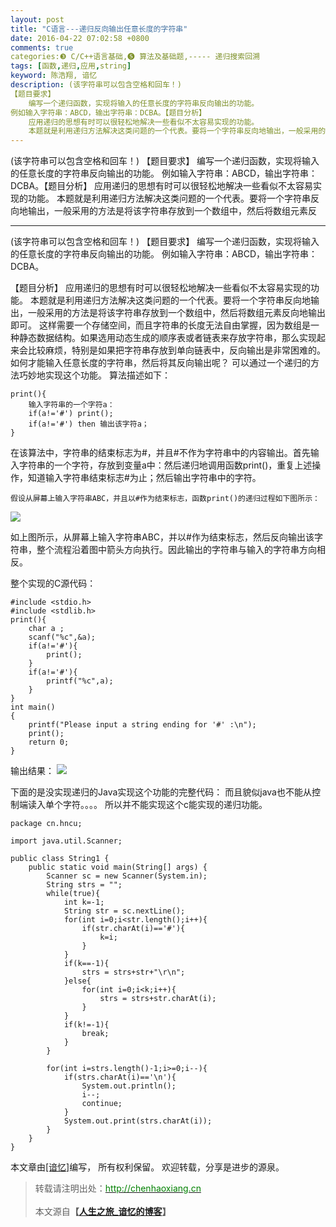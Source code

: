 ```yaml
---
layout: post
title: "C语言---递归反向输出任意长度的字符串"
date: 2016-04-22 07:02:58 +0800
comments: true
categories:❸ C/C++语言基础,❺ 算法及基础题,----- 递归搜索回溯
tags: [函数,递归,应用,string]
keyword: 陈浩翔, 谙忆
description: (该字符串可以包含空格和回车！) 
【题目要求】 
    编写一个递归函数，实现将输入的任意长度的字符串反向输出的功能。 
例如输入字符串：ABCD，输出字符串：DCBA。【题目分析】 
    应用递归的思想有时可以很轻松地解决一些看似不太容易实现的功能。 
    本题就是利用递归方法解决这类问题的一个代表。要将一个字符串反向地输出，一般采用的方法是将该字符串存放到一个数组中，然后将数组元素反 
---
```



(该字符串可以包含空格和回车！) 
【题目要求】 
    编写一个递归函数，实现将输入的任意长度的字符串反向输出的功能。 
例如输入字符串：ABCD，输出字符串：DCBA。【题目分析】 
    应用递归的思想有时可以很轻松地解决一些看似不太容易实现的功能。 
    本题就是利用递归方法解决这类问题的一个代表。要将一个字符串反向地输出，一般采用的方法是将该字符串存放到一个数组中，然后将数组元素反
<!-- more -->
----------

(该字符串可以包含空格和回车！)
【题目要求】
	编写一个递归函数，实现将输入的任意长度的字符串反向输出的功能。
例如输入字符串：ABCD，输出字符串：DCBA。

【题目分析】
	应用递归的思想有时可以很轻松地解决一些看似不太容易实现的功能。
	本题就是利用递归方法解决这类问题的一个代表。要将一个字符串反向地输出，一般采用的方法是将该字符串存放到一个数组中，然后将数组元素反向地输出即可。
	这样需要一个存储空间，而且字符串的长度无法自由掌握，因为数组是一种静态数据结构。如果选用动态生成的顺序表或者链表来存放字符串，那么实现起来会比较麻烦，特别是如果把字符串存放到单向链表中，反向输出是非常困难的。
	如何才能输入任意长度的字符串，然后将其反向输出呢？
	可以通过一个递归的方法巧妙地实现这个功能。
	算法描述如下：
```
print(){
	输入字符串的一个字符a：
	if(a!='#') print();
	if(a!='#') then 输出该字符a；
}

```


在该算法中，字符串的结束标志为#，并且#不作为字符串中的内容输出。首先输入字符串的一个字符，存放到变量a中：然后递归地调用函数print()，重复上述操作，知道输入字符串结束标志#为止；然后输出字符串中的字符。

	假设从屏幕上输入字符串ABC，并且以#作为结束标志，函数print()的递归过程如下图所示：

![](http://img.blog.csdn.net/20160422182639943)

如上图所示，从屏幕上输入字符串ABC，并以#作为结束标志，然后反向输出该字符串，整个流程沿着图中箭头方向执行。因此输出的字符串与输入的字符串方向相反。

整个实现的C源代码：

```
#include <stdio.h>
#include <stdlib.h>
print(){
    char a ;
    scanf("%c",&a);
    if(a!='#'){
        print();
    }
    if(a!='#'){
        printf("%c",a);
    }
}
int main()
{
    printf("Please input a string ending for '#' :\n");
    print();
    return 0;
}
```

输出结果：
![](http://img.blog.csdn.net/20160422182915913)


下面的是没实现递归的Java实现这个功能的完整代码：
而且貌似java也不能从控制端读入单个字符。。。。
所以并不能实现这个c能实现的递归功能。

```
package cn.hncu;

import java.util.Scanner;

public class String1 {
	public static void main(String[] args) {
		Scanner sc = new Scanner(System.in);
		String strs = "";
		while(true){
			int k=-1;
			String str = sc.nextLine();
			for(int i=0;i<str.length();i++){
				if(str.charAt(i)=='#'){
					k=i;
				}
			}
			if(k==-1){
				strs = strs+str+"\r\n";
			}else{
				for(int i=0;i<k;i++){
					strs = strs+str.charAt(i);
				}
			}
			if(k!=-1){
				break;
			}
		}
		
		for(int i=strs.length()-1;i>=0;i--){
			if(strs.charAt(i)=='\n'){
				System.out.println();
				i--;
				continue;
			}
			System.out.print(strs.charAt(i));
		}
	}
}

```



本文章由<a href="http://chenhaoxiang.cn/">[谙忆]</a>编写， 所有权利保留。 
欢迎转载，分享是进步的源泉。
<blockquote cite='陈浩翔'>
<p background-color='#D3D3D3'>转载请注明出处：<a href='http://chenhaoxiang.cn'><font color="green">http://chenhaoxiang.cn</font></a><br><br>
本文源自<strong>【<a href='http://chenhaoxiang.cn' target='_blank'>人生之旅_谙忆的博客</a>】</strong></p>
</blockquote>
